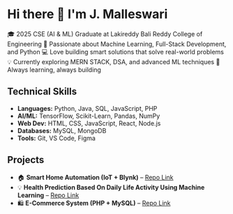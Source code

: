 # Hi there 👋 I'm J. Malleswari

<!--
**JonnadulaMalleswari/JonnadulaMalleswari** is a ✨ _special_ ✨ repository because its `README.md` (this file) appears on your GitHub profile. -->

🎓 2025 CSE (AI & ML) Graduate at Lakireddy Bali Reddy College of Engineering 
🌟 Passionate about Machine Learning, Full-Stack Development, and Python
💻 Love building smart solutions that solve real-world problems 
💡 Currently exploring MERN STACK, DSA, and advanced ML techniques
🚀 Always learning, always building

##  Technical Skills 
- **Languages:** Python, Java, SQL, JavaScript, PHP  
- **AI/ML:** TensorFlow, Scikit-Learn, Pandas, NumPy  
- **Web Dev:** HTML, CSS, JavaScript, React, Node.js 
- **Databases:** MySQL, MongoDB  
- **Tools:** Git, VS Code, Figma

## Projects
- 🏠 **Smart Home Automation (IoT + Blynk)** – [Repo Link](#)
- 💡 **Health Prediction Based On Daily Life Activity Using Machine Learning** – [Repo Link](#)
- 🛍️ **E-Commerce System (PHP + MySQL)** – [Repo Link](#)

  
